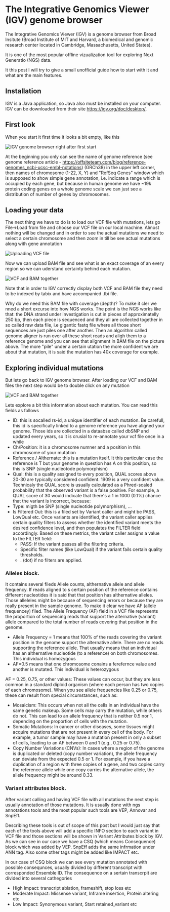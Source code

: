 
# The Integrative Genomics Viewer (IGV) genome browser

The Integrative Genomics Viewer (IGV) is a genome browser from Broad Insitute (Broad Institute of MIT and Harvard, a biomedical and genomic research center located in Cambridge, Massachusetts, United States).

It is one of the most popular offline vizualization tool for exploring Next Generatio (NGS) data.

It this post I will try to give a small unofficial guide how to start with it and what are the main features. 


## Installation

IGV is a Java application, so Java also must be installed on your computer.
IGV can be downloaded from their site https://igv.org/doc/desktop/.


## First look
When you start it first time it looks a bit empty, like this

![IGV genome browser right after first start](img/igv_1.png)

At the beginning you only can see the name of genome reference (see genome reference article - https://offsiteteam.com/blog/reference-genomes_ncbi-ucsc-embl-notations) (GRCh38) in the upper left corner, then names of chromosome (1-22, X, Y) and "RefSeq Genes" window which is supposed to show simple gene annotation, i.e. indicate a range which is occupied by each gene, but because in human genome we have ~19k protein coding genes on a whole genome scale we can just see a distribution of number of genes by chromosomes.

## Loading your data
The next thing we have to do is to load our VCF file with mutations, lets go File->Load from file and choose our VCF file on our local machine.
Almost nothing will be changed and in order to see the actual mutations we need to select a certain chromosome and then zoom in till be see actual mutations along with gene annotation

![Uploading VCF file](img/igv_2.png)


Now we can upload BAM file and see what is an exact coverage of an every region so we can uderstand certainty behind each mutation.

![VCF and BAM together](img/igv_3.png)

Note that in order to IGV correctly display both VCF and BAM file they need to be indexed by tabix and have accompanied .tbi file. 

Why do we need this BAM file with coverage (depth)? To make it cler we nned a short excurse into how NGS works. The point is the NGS works like that: the DNA strand under investigation is cut in pieces of approximatelly 250 bp, then each piece is sequenced and they all are collected together in so called raw data file, i.e gigantic fastq file where all those short sequences are just piles one after another. 
Then an algorithm called genome aligner is run over all these short reads and aligh them to a reference genome and you can see that alignment in BAM file on the picture above.
The more "pile" under a certain utation the more confident we are about that mutation, it is said the mutation has 40x coverage for example.


## Exploring individual mutations
But lets go back to IGV genome browser. After loading our VCF and BAM files the next step would be to double click on any mutation

![VCF and BAM together](img/igv_4.png)


Lets explore a bit this information about each mutation.
You can read this fields as follows
- ID: this is socalled rs-id, a unique identifier of each mutation. Be carefull, this id is specifically linked to a genome reference you have aligned your genome. Those ids are collected in a dataabse called dbSNP and updated every years, so it is crusial to re-annotate your vcf file once in a while
- Ch/Position: it is a chromosome numner and a position in this chromosome of your mutation
- Reference / Althernate: this is a mutation itself. It this particular case the reference is T but your genome in question has A on this position, so this is SNP (single nucleotode polymorphism)
- Qual: this is a quality assigned to every position, QUAL scores above 20-30 are typically considered confident. 1909 is a very confident value. Technicaly the QUAL score is usually calculated as a Phred-scaled probability that the observed variant is a false positive. For example, a QUAL score of 30 would indicate that there's a 1 in 1000 (0.1%) chance that the variant is incorrect, because:
- Type: migth be SNP (single nucleotide polymorphism), ...
- Is Filtered Out: this is a filed set by Variant caller and might be PASS, LowQual etc. Once variants are identified, the variant caller applies certain quality filters to assess whether the identified variant meets the desired confidence level, and then populates the FILTER field accordingly.
Based on these metrics, the variant caller assigns a value to the FILTER field:
    - PASS: If the variant passes all the filtering criteria.
    - Specific filter names (like LowQual) if the variant fails certain quality thresholds.
    - . (dot) if no filters are applied.

### Alleles block. 
It contains several fileds Allele counts, althernative allele and allele frequency. If reads aligned to s certain position of the reference contains different nucleotides it is said that that position has althernative alleles. Those alleleles might be because of sequencing errors or because they are really present in the sample genome. To make it clear we have AF (allele frequencey) filed. The Allele Frequency (AF) field in a VCF file represents the proportion of sequencing reads that support the alternative (variant) allele compared to the total number of reads covering that position in the genome.
  - Allele Frequency = 1 means that 100% of the reads covering the variant position in the genome support the alternative allele. There are no reads supporting the reference allele. That usually means that an individual has an althernative nucleotide (to a reference) on both chromosomes. This individual is homozygous
  - AF=0.5 means that one chromosome conains a ferefernce value and another is mutated. This individual is heterozygous


AF = 0.25, 0.75, or other values: These values can occur, but they are less common in a standard diploid organism (where each person has two copies of each chromosome). When you see allele frequencies like 0.25 or 0.75, these can result from special circumstances, such as:

- Mosaicism: This occurs when not all the cells in an individual have the same genetic makeup. Some cells may carry the mutation, while others do not. This can lead to an allele frequency that is neither 0.5 nor 1, depending on the proportion of cells with the mutation.
- Somatic Mutations: In cancer or other diseases, some tissues might acquire mutations that are not present in every cell of the body. For example, a tumor sample may have a mutation present in only a subset of cells, leading to an AF between 0 and 1 (e.g., 0.25 or 0.75).
- Copy Number Variations (CNVs): In cases where a region of the genome is duplicated or deleted (copy number variation), the allele frequency can deviate from the expected 0.5 or 1. For example, if you have a duplication of a region with three copies of a gene, and two copies carry the reference allele while one copy carries the alternative allele, the allele frequency might be around 0.33.
  

### Variant attributes block.
After variant calling and having VCF file with all mutations the next step is usually annotation of those mutations.
It is usually done with ngs annotations tools and the most popular such tools are VEP, Annovar and SnpEff. 

Describing these tools is out of scope of this post but I would just say that each of the tools above will add a specific INFO section to each variant in VCF file and those sections will be shown in Variant Attributes block by IGV.
As we can see in our case we have a CSQ (which means Consequence) block which was added by VEP. SnpEff adds the same infrmation under ANN tag. Also some other tags might be added like IMPACT etc.

In our case of CSQ block we can see every mutation annotated with possible consequnces, usually divided by different transcript with corresponded Ensemble ID. The consequence on a  sertain transcrpit are divided into several cathegories
- High Impact: transcript ablation, frameshift, stop loss etc
- Moderate Impact: Missense variant, Inframe insertion, Protein altering etc
- Low Impact: Synonymous variant, Start retained_variant etc






